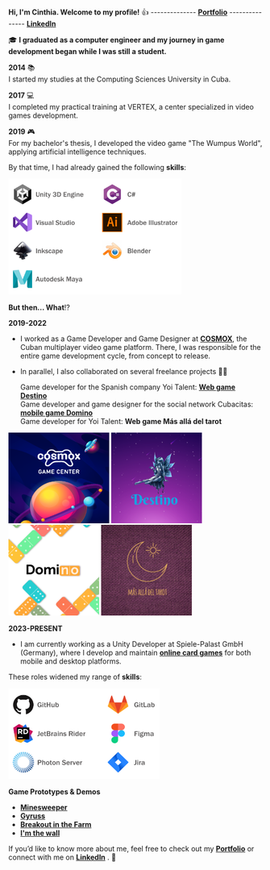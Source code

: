 **Hi, I'm Cinthia. Welcome to my profile!** :+1: -------------- [**Portfolio**](https://cinthiacuza.my.canva.site/) --------------- [**LinkedIn**](https://www.linkedin.com/in/cinthia-cuza-soca/)

:mortar_board: **I graduated as a computer engineer and my journey in game development began while I was still a student.**

**2014** :books:<br> I started my studies at the Computing Sciences University in Cuba.  

**2017** :computer:<br>I completed my practical training at VERTEX, a center specialized in video games development.

**2019** :video_game:<br>For my bachelor's thesis, I developed the video game "The Wumpus World", applying artificial intelligence techniques. 

By that time, I had already gained the following **skills**: 

<img src="TechnicalExperiencePart1.png" width="344" height="230" />

**But then... What**:interrobang:

**2019-2022** 

- I worked as a Game Developer and Game Designer at [**COSMOX**](https://apklis.cu/application/cu.vertex.cosmox), the Cuban multiplayer video game platform. There, I was responsible for the entire game development cycle, from concept to release.

- In parallel, I also collaborated on several freelance projects :woman_technologist:  
   
   Game developer for the Spanish company Yoi Talent: [**Web game Destino**](http://centroesotericodestino.es/)<br>
   Game developer and game designer for the social network Cubacitas: [**mobile game Domino**](https://cinthiacuza.itch.io/domino-cubacitas)<br>
   Game developer for Yoi Talent: **Web game Más allá del tarot**
   
<img src="Cosmox.png" width="200" height="180" />  <img src="Destino.png" width="180" height="180" />  <img src="Domino.png" width="180" height="180" />  <img src="BeyongTarot.png" width="180" height="180" />

**2023-PRESENT**

- I am currently working as a Unity Developer at Spiele-Palast GmbH (Germany), where I develop and maintain [**online card games**](https://www.spiele-palast.de/) for both mobile and desktop platforms.

  
These roles widened my range of **skills**: 

<img src="TechnicalExperiencePart2.png" width="300" height="180" />

**Game Prototypes & Demos**
- [**Minesweeper**](https://cinthiacuza.github.io/MinesweeperGame/)
- [**Gyruss**](https://cinthiacuza.itch.io/gyruss)
- [**Breakout in the Farm**](https://cinthiacuza.github.io/BreakoutInFarmGame/)
- [**I'm the wall**](https://cinthiacuza.itch.io/i-am-the-wall)
  






If you’d like to know more about me, feel free to check out my [**Portfolio**](https://cinthiacuza.my.canva.site/) or connect with me on [**LinkedIn**](https://www.linkedin.com/in/cinthia-cuza-soca/) . :wave:
